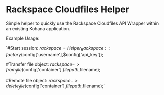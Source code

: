 # Rackspace Cloudfiles Helper

Simple helper to quickly use the Rackspace Cloudfiles API Wrapper within an existing Kohana application.

Example Usage:

`#Start session:
$rackspace = Helper_Rackspace::factory($config['username'],$config['api_key']);
		
#Transfer file object: 
$rackspace->from_file($config['container'],$filepath,$filename);
		
#Remote file object:
$rackspace->delete_file($config['container'],$filepath,$filename);`
